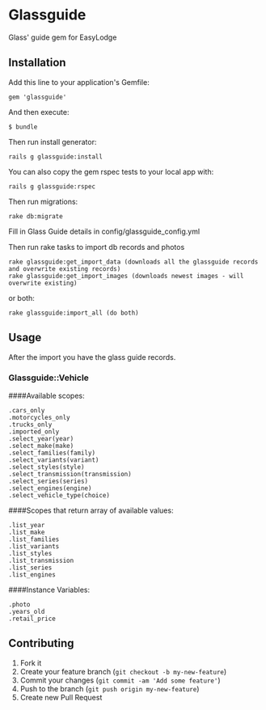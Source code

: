 # Glassguide

Glass' guide gem for EasyLodge

## Installation

Add this line to your application's Gemfile:

    gem 'glassguide'

And then execute:

    $ bundle

Then run install generator:

    rails g glassguide:install

You can also copy the gem rspec tests to your local app with:

    rails g glassguide:rspec

Then run migrations:

    rake db:migrate

Fill in Glass Guide details in config/glassguide_config.yml

Then run rake tasks to import db records and photos

    rake glassguide:get_import_data (downloads all the glassguide records and overwrite existing records)
    rake glassguide:get_import_images (downloads newest images - will overwrite existing)

  or both:

    rake glassguide:import_all (do both)

## Usage

  After the import you have the glass guide records.

### Glassguide::Vehicle

####Available scopes:

    .cars_only
    .motorcycles_only
    .trucks_only
    .imported_only
    .select_year(year)
    .select_make(make)
    .select_families(family)
    .select_variants(variant)
    .select_styles(style)
    .select_transmission(transmission)
    .select_series(series)
    .select_engines(engine)
    .select_vehicle_type(choice)

####Scopes that return array of available values:

    .list_year
    .list_make
    .list_families
    .list_variants
    .list_styles
    .list_transmission
    .list_series
    .list_engines

####Instance Variables:

    .photo
    .years_old
    .retail_price

## Contributing

1. Fork it
2. Create your feature branch (`git checkout -b my-new-feature`)
3. Commit your changes (`git commit -am 'Add some feature'`)
4. Push to the branch (`git push origin my-new-feature`)
5. Create new Pull Request
